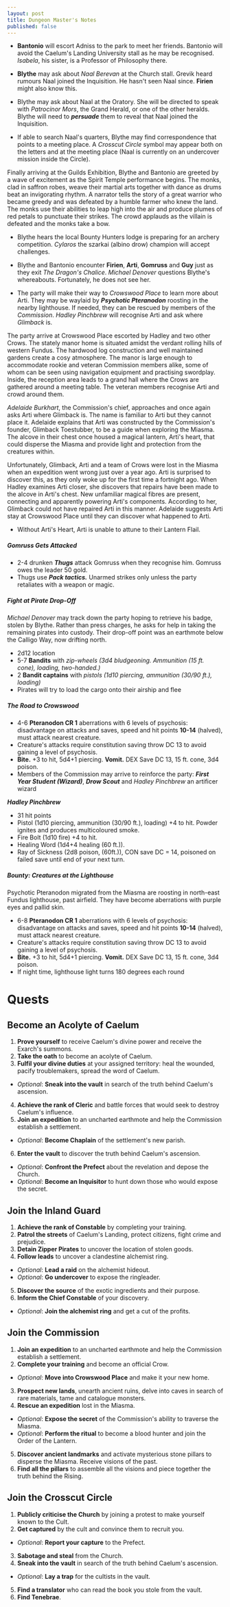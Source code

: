 ```yaml
---
layout: post
title: Dungeon Master's Notes
published: false
---
```


- **Bantonio** will escort Adniss to the park to meet her friends. Bantonio will avoid the Caelum's Landing University stall as he may be recognised. *Isabela*, his sister, is a Professor of Philosophy there.

- **Blythe** may ask about *Naal Berevan* at the Church stall. Grevik heard rumours Naal joined the Inquisition. He hasn't seen Naal since. **Firien** might also know this.

- Blythe may ask about Naal at the Oratory. She will be directed to speak with *Patrocinor Mors*, the Grand Herald, or one of the other heralds. Blythe will need to ***persuade*** them to reveal that Naal joined the Inquisition.

- If able to search Naal's quarters, Blythe may find correspondence that points to a meeting place. A *Crosscut Circle* symbol may appear both on the letters and at the meeting place (Naal is currently on an undercover mission inside the Circle).

Finally arriving at the Guilds Exhibition, Blythe and Bantonio are greeted by a wave of excitement as the Spirit Temple performance begins. The monks, clad in saffron robes, weave their martial arts together with dance as drums beat an invigorating rhythm. A narrator tells the story of a great warrior who became greedy and was defeated by a humble farmer who knew the land. The monks use their abilities to leap high into the air and produce plumes of red petals to punctuate their strikes. The crowd applauds as the villain is defeated and the monks take a bow.

- Blythe hears the local Bounty Hunters lodge is preparing for an archery competition. *Cylaros* the szarkai (albino drow) champion will accept challenges.

- Blythe and Bantonio encounter **Firien**, **Arti**, **Gomruss** and **Guy** just as they exit *The Dragon's Chalice*. *Michael Denover* questions Blythe's whereabouts. Fortunately, he does not see her.

- The party will make their way to *Crowswood Place* to learn more about Arti. They may be waylaid by ***Psychotic Pteranodon*** roosting in the nearby lighthouse. If needed, they can be rescued by members of the *Commission*. *Hadley Pinchbrew* will recognise Arti and ask where *Glimback* is.

The party arrive at Crowswood Place escorted by Hadley and two other Crows. The stately manor home is situated amidst the verdant rolling hills of western Fundus. The hardwood log construction and well maintained gardens create a cosy atmosphere. The manor is large enough to accommodate rookie and veteran Commission members alike, some of whom can be seen using navigation equipment and practising swordplay. Inside, the reception area leads to a grand hall where the Crows are gathered around a meeting table. The veteran members recognise Arti and crowd around them.

*Adelaide Burkhart*, the Commission's chief, approaches and once again asks Arti where Glimback is. The name is familiar to Arti but they cannot place it. Adelaide explains that Arti was constructed by the Commission's founder, Glimback Toestubber, to be a guide when exploring the Miasma. The alcove in their chest once housed a magical lantern, Arti's heart, that could disperse the Miasma and provide light and protection from the creatures within.

Unfortunately, Glimback, Arti and a team of Crows were lost in the Miasma when an expedition went wrong just over a year ago. Arti is surprised to discover this, as they only woke up for the first time a fortnight ago. When Hadley examines Arti closer, she discovers that repairs have been made to the alcove in Arti's chest. New unfamiliar magical fibres are present, connecting and apparently powering Arti's components. According to her, Glimback could not have repaired Arti in this manner. Adelaide suggests Arti stay at Crowswood Place until they can discover what happened to Arti.

- Without Arti's Heart, Arti is unable to attune to their Lantern Flail.





##### **Gomruss Gets Attacked**

- 2-4 drunken ***Thugs*** attack Gomruss when they recognise him. Gomruss owes the leader 50 gold.
- Thugs use ***Pack tactics.*** Unarmed strikes only unless the party retaliates with a weapon or magic.

##### **Fight at Pirate Drop-Off**

*Michael Denover* may track down the party hoping to retrieve his badge, stolen by Blythe. Rather than press charges, he asks for help in taking the remaining pirates into custody. Their drop-off point was an earthmote below the Calligo Way, now drifting north.

- 2d12 location
- 5-7 **Bandits** with *zip-wheels (3d4 bludgeoning. Ammunition (15 ft. cone), loading, two-handed.)*
- 2 **Bandit captains** with *pistols (1d10 piercing, ammunition (30/90 ft.), loading)*
- Pirates will try to load the cargo onto their airship and flee

##### **The Road to Crowswood**

- 4-6 **Pteranodon CR 1** aberrations with 6 levels of psychosis: disadvantage on attacks and saves, speed and hit points **10-14** (halved), must attack nearest creature.
- Creature's attacks require constitution saving throw DC 13 to avoid gaining a level of psychosis.
- **Bite.** +3 to hit, 5d4+1 piercing. **Vomit.** DEX Save DC 13, 15 ft. cone, 3d4 poison.
- Members of the Commission may arrive to reinforce the party: ***First Year Student (Wizard)***, ***Drow Scout*** and *Hadley Pinchbrew* an artificer wizard

***Hadley Pinchbrew***

- 31 hit points
- Pistol (1d10 piercing, ammunition (30/90 ft.), loading) +4 to hit. Powder ignites and produces multicoloured smoke.
- Fire Bolt (1d10 fire) +4 to hit.
- Healing Word (1d4+4 healing (60 ft.)).
- Ray of Sickness (2d8 poison, (60ft.)), CON save DC = 14, poisoned on failed save until end of your next turn.

##### **Bounty: Creatures at the Lighthouse**

Psychotic Pteranodon migrated from the Miasma are roosting in north-east Fundus lighthouse, past airfield. They have become aberrations with purple eyes and pallid skin.

- 6-8 **Pteranodon CR 1** aberrations with 6 levels of psychosis: disadvantage on attacks and saves, speed and hit points **10-14** (halved), must attack nearest creature.
- Creature's attacks require constitution saving throw DC 13 to avoid gaining a level of psychosis.
- **Bite.** +3 to hit, 5d4+1 piercing. **Vomit.** DEX Save DC 13, 15 ft. cone, 3d4 poison.
- If night time, lighthouse light turns 180 degrees each round





# Quests

## Become an Acolyte of Caelum

1. **Prove yourself** to receive Caelum's divine power and receive the Exarch's summons.
2. **Take the oath** to become an acolyte of Caelum.
3. **Fulfil your divine duties** at your assigned territory: heal the wounded, pacify troublemakers, spread the word of Caelum.
  - *Optional*: **Sneak into the vault** in search of the truth behind Caelum's ascension.
4. **Achieve the rank of Cleric** and battle forces that would seek to destroy Caelum's influence.
5. **Join an expedition** to an uncharted earthmote and help the Commission establish a settlement.
  - *Optional*: **Become Chaplain** of the settlement's new parish.
6. **Enter the vault** to discover the truth behind Caelum's ascension.
  - *Optional*: **Confront the Prefect** about the revelation and depose the Church.
  - *Optional*: **Become an Inquisitor** to hunt down those who would expose the secret.

## Join the Inland Guard

1. **Achieve the rank of Constable** by completing your training.
2. **Patrol the streets** of Caelum's Landing, protect citizens, fight crime and prejudice.
3. **Detain Zipper Pirates** to uncover the location of stolen goods.
4. **Follow leads** to uncover a clandestine alchemist ring.
  - *Optional*: **Lead a raid** on the alchemist hideout.
  - *Optional*: **Go undercover** to expose the ringleader.
5. **Discover the source** of the exotic ingredients and their purpose.
6. **Inform the Chief Constable** of your discovery.
  - *Optional*: **Join the alchemist ring** and get a cut of the profits.

## Join the Commission

1. **Join an expedition** to an uncharted earthmote and help the Commission establish a settlement.
2. **Complete your training** and become an official Crow.
  - *Optional*: **Move into Crowswood Place** and make it your new home.
3. **Prospect new lands**, unearth ancient ruins, delve into caves in search of rare materials, tame and catalogue monsters.
4. **Rescue an expedition** lost in the Miasma.
  - *Optional*: **Expose the secret** of the Commission's ability to traverse the Miasma.
  - *Optional*: **Perform the ritual** to become a blood hunter and join the Order of the Lantern.
5. **Discover ancient landmarks** and activate mysterious stone pillars to disperse the Miasma. Receive visions of the past.
6. **Find all the pillars** to assemble all the visions and piece together the truth behind the Rising.

## Join the Crosscut Circle

1. **Publicly criticise the Church** by joining a protest to make yourself known to the Cult.
2. **Get captured** by the cult and convince them to recruit you.
  - *Optional*: **Report your capture** to the Prefect.
3. **Sabotage and steal** from the Church.
4. **Sneak into the vault** in search of the truth behind Caelum's ascension.
  - *Optional*: **Lay a trap** for the cultists in the vault.
5. **Find a translator** who can read the book you stole from the vault.
6. **Find Tenebrae**.
